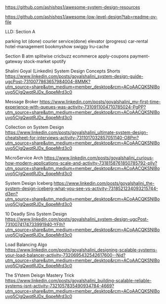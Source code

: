 https://github.com/ashishps1/awesome-system-design-resources

https://github.com/ashishps1/awesome-low-level-design?tab=readme-ov-file

LLD:
Section A

parking lot (done)
courier service(done)
elevator (progress)
car-rental
hotel-management
bookmyshow 
swiggy
lru-cache

Section B
atm
splitwise
cricbuzz
ecommerce
apply-coupons
payment-gateway
stock-market
spotify

Shalini Goyal (LinkedIn)
System Design Concepts Shorts
https://www.linkedin.com/posts/goyalshalini_system-design-guide-ugcPost-7310077863657984004-8MMK?utm_source=share&utm_medium=member_desktop&rcm=ACoAACQKSNIBouyq5CIgQwqtRJDx_6qpeMrd3c0

Message Broker
https://www.linkedin.com/posts/goyalshalini_my-first-time-experience-with-queues-was-activity-7310911004710785024-PgPP?utm_source=share&utm_medium=member_desktop&rcm=ACoAACQKSNIBouyq5CIgQwqtRJDx_6qpeMrd3c0

Collection on System Design
https://www.linkedin.com/posts/goyalshalini_ultimate-system-design-cheatsheet-for-interviews-activity-7311017032857051140-O8Pm?utm_source=share&utm_medium=member_desktop&rcm=ACoAACQKSNIBouyq5CIgQwqtRJDx_6qpeMrd3c0

MicroService Arch
https://www.linkedin.com/posts/goyalshalini_curious-how-modern-applications-scale-and-activity-7318158761850785792-pIly?utm_source=share&utm_medium=member_desktop&rcm=ACoAACQKSNIBouyq5CIgQwqtRJDx_6qpeMrd3c0

System Design Iceberg
https://www.linkedin.com/posts/goyalshalini_the-system-design-iceberg-what-you-see-vs-activity-7318521234093215744-d3en?utm_source=share&utm_medium=member_desktop&rcm=ACoAACQKSNIBouyq5CIgQwqtRJDx_6qpeMrd3c0

10 Deadly Sins System Design
https://www.linkedin.com/posts/goyalshalini_system-design-ugcPost-7310074174733991940-YFlh?utm_source=share&utm_medium=member_desktop&rcm=ACoAACQKSNIBouyq5CIgQwqtRJDx_6qpeMrd3c0

Load Balancing Algo
https://www.linkedin.com/posts/goyalshalini_designing-scalable-systems-your-load-balancer-activity-7320695432542617600--Njd?utm_source=share&utm_medium=member_desktop&rcm=ACoAACQKSNIBouyq5CIgQwqtRJDx_6qpeMrd3c0

The SYstem Deisgn Mastery Trick
https://www.linkedin.com/posts/goyalshalini_building-scalable-reliable-systems-isnt-activity-7321057835490934784-4669?utm_source=share&utm_medium=member_desktop&rcm=ACoAACQKSNIBouyq5CIgQwqtRJDx_6qpeMrd3c0

